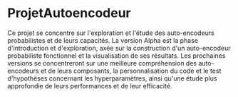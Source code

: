 # ProjetAutoencodeur

Ce projet se concentre sur l'exploration et l'étude des auto-encodeurs probabilistes et de leurs capacités. 
La version Alpha est la phase d'introduction et d'exploration, axée sur la construction d'un auto-encodeur probabiliste fonctionnel et la visualisation de ses résultats. 
Les prochaines versions se concentreront sur une meilleure compréhension des auto-encodeurs et de leurs composants, la personnalisation du code et le test d'hypothèses 
concernant les hyperparamètres, ainsi qu'une étude plus approfondie de leurs performances et de leur efficacité.
